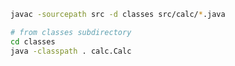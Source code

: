 ```bash
javac -sourcepath src -d classes src/calc/*.java
```

```bash
# from classes subdirectory
cd classes
java -classpath . calc.Calc
```
